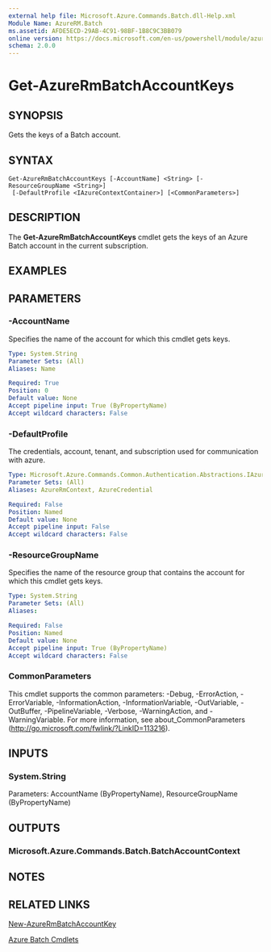 ```yaml
---
external help file: Microsoft.Azure.Commands.Batch.dll-Help.xml
Module Name: AzureRM.Batch
ms.assetid: AFDE5ECD-29AB-4C91-98BF-1B8C9C3BB079
online version: https://docs.microsoft.com/en-us/powershell/module/azurerm.batch/get-azurermbatchaccountkeys
schema: 2.0.0
---
```


# Get-AzureRmBatchAccountKeys

## SYNOPSIS
Gets the keys of a Batch account.

## SYNTAX

```
Get-AzureRmBatchAccountKeys [-AccountName] <String> [-ResourceGroupName <String>]
 [-DefaultProfile <IAzureContextContainer>] [<CommonParameters>]
```

## DESCRIPTION
The **Get-AzureRmBatchAccountKeys** cmdlet gets the keys of an Azure Batch account in the current subscription.

## EXAMPLES

## PARAMETERS

### -AccountName
Specifies the name of the account for which this cmdlet gets keys.

```yaml
Type: System.String
Parameter Sets: (All)
Aliases: Name

Required: True
Position: 0
Default value: None
Accept pipeline input: True (ByPropertyName)
Accept wildcard characters: False
```

### -DefaultProfile
The credentials, account, tenant, and subscription used for communication with azure.

```yaml
Type: Microsoft.Azure.Commands.Common.Authentication.Abstractions.IAzureContextContainer
Parameter Sets: (All)
Aliases: AzureRmContext, AzureCredential

Required: False
Position: Named
Default value: None
Accept pipeline input: False
Accept wildcard characters: False
```

### -ResourceGroupName
Specifies the name of the resource group that contains the account for which this cmdlet gets keys.

```yaml
Type: System.String
Parameter Sets: (All)
Aliases:

Required: False
Position: Named
Default value: None
Accept pipeline input: True (ByPropertyName)
Accept wildcard characters: False
```

### CommonParameters
This cmdlet supports the common parameters: -Debug, -ErrorAction, -ErrorVariable, -InformationAction, -InformationVariable, -OutVariable, -OutBuffer, -PipelineVariable, -Verbose, -WarningAction, and -WarningVariable. For more information, see about_CommonParameters (http://go.microsoft.com/fwlink/?LinkID=113216).

## INPUTS

### System.String
Parameters: AccountName (ByPropertyName), ResourceGroupName (ByPropertyName)

## OUTPUTS

### Microsoft.Azure.Commands.Batch.BatchAccountContext

## NOTES

## RELATED LINKS

[New-AzureRmBatchAccountKey](./New-AzureRmBatchAccountKey.md)

[Azure Batch Cmdlets](./AzureRM.Batch.md)



